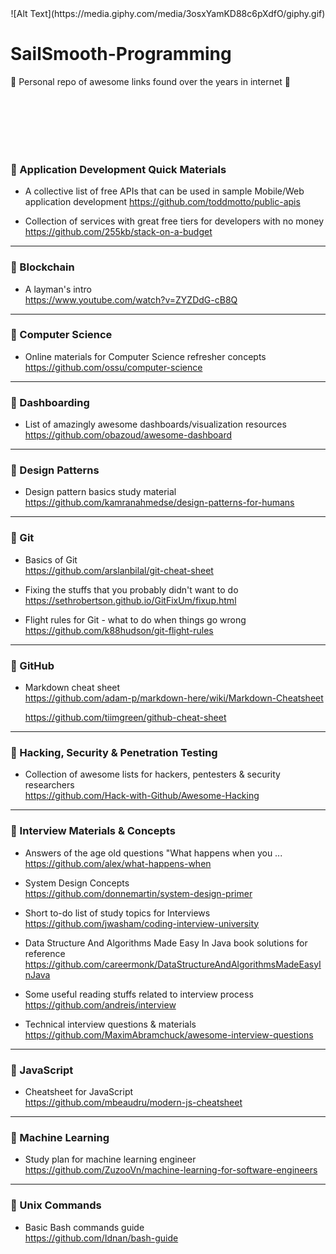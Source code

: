 <center> ![Alt Text](https://media.giphy.com/media/3osxYamKD88c6pXdfO/giphy.gif)</center>
  
# SailSmooth-Programming 
:pray: Personal repo of awesome links found over the years in internet :pray:  

<br><br><br><br><br>
### :hibiscus: Application Development Quick Materials
* A collective list of free APIs that can be used in sample Mobile/Web application development 
https://github.com/toddmotto/public-apis

* Collection of services with great free tiers for developers with no money   
https://github.com/255kb/stack-on-a-budget



-----------------------------------------------------------------------------
### :hibiscus: Blockchain 
* A layman's intro  
https://www.youtube.com/watch?v=ZYZDdG-cB8Q



-----------------------------------------------------------------------------
### :hibiscus: Computer Science
* Online materials for Computer Science refresher concepts  
https://github.com/ossu/computer-science




-----------------------------------------------------------------------------
### :hibiscus: Dashboarding  
*  List of amazingly awesome dashboards/visualization resources  
https://github.com/obazoud/awesome-dashboard  




-----------------------------------------------------------------------------
### :hibiscus: Design Patterns  
* Design pattern basics study material  
https://github.com/kamranahmedse/design-patterns-for-humans





-----------------------------------------------------------------------------
### :hibiscus: Git 
* Basics of Git  
https://github.com/arslanbilal/git-cheat-sheet

  
* Fixing the stuffs that you probably didn't want to do  
https://sethrobertson.github.io/GitFixUm/fixup.html

* Flight rules for Git - what to do when things go wrong  
https://github.com/k88hudson/git-flight-rules


-----------------------------------------------------------------------------
### :hibiscus: GitHub  
* Markdown cheat sheet  
https://github.com/adam-p/markdown-here/wiki/Markdown-Cheatsheet  
  
  https://github.com/tiimgreen/github-cheat-sheet


-----------------------------------------------------------------------------
### :hibiscus: Hacking, Security & Penetration Testing  
* Collection of awesome lists for hackers, pentesters & security researchers  
https://github.com/Hack-with-Github/Awesome-Hacking  





-----------------------------------------------------------------------------
### :hibiscus: Interview Materials & Concepts  
* Answers of the age old questions "What happens when you ...  
https://github.com/alex/what-happens-when

* System Design Concepts    
https://github.com/donnemartin/system-design-primer

*  Short to-do list of study topics for Interviews  
https://github.com/jwasham/coding-interview-university

*  Data Structure And Algorithms Made Easy In Java book solutions for reference  
https://github.com/careermonk/DataStructureAndAlgorithmsMadeEasyInJava  

* Some useful reading stuffs related to interview process  
https://github.com/andreis/interview  

* Technical interview questions & materials  
https://github.com/MaximAbramchuck/awesome-interview-questions  
 
 
 
 

-----------------------------------------------------------------------------
### :hibiscus: JavaScript  
* Cheatsheet for JavaScript  
https://github.com/mbeaudru/modern-js-cheatsheet





-----------------------------------------------------------------------------
### :hibiscus: Machine Learning  
*  Study plan for machine learning engineer  
https://github.com/ZuzooVn/machine-learning-for-software-engineers  




-----------------------------------------------------------------------------
### :hibiscus: Unix Commands
* Basic Bash commands guide  
https://github.com/Idnan/bash-guide




